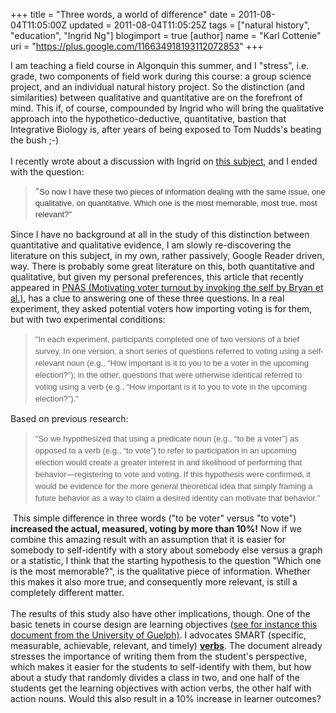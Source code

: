 +++
title = "Three words, a world of difference"
date = 2011-08-04T11:05:00Z
updated = 2011-08-04T11:05:25Z
tags = ["natural history", "education", "Ingrid Ng"]
blogimport = true 
[author]
	name = "Karl Cottenie"
	uri = "https://plus.google.com/116634918193112072853"
+++

I am teaching a field course in Algonquin this summer, and I "stress", i.e. grade, two components of field work during this course: a group science project, and an individual natural history project. So the distinction (and similarities) between qualitative and quantitative are on the forefront of mind. This if, of course, compounded by Ingrid who will bring the qualitative approach into the hypothetico-deductive, quantitative, bastion that Integrative Biology is, after years of being exposed to Tom Nudds's beating the bush ;-)<br /><br />I recently wrote about a discussion with Ingrid on <a href="http://www.cottenielab.org/2011/07/quantitative-vs-qualitative.html">this subject</a>, and I ended with the question:<br /><blockquote>"<span class="Apple-style-span" style="color: #333333; font-family: Arial, Tahoma, Helvetica, FreeSans, sans-serif; font-size: 13px; line-height: 18px;">So now I have these two pieces of information dealing with the same issue, one qualitative, on quantitative. Which one is the most memorable, most true, most relevant?"</span></blockquote>Since I have no background at all in the study of this distinction between quantitative and qualitative evidence, I am slowly re-discovering the literature on this subject, in my own, rather passively, Google Reader driven, way. There is probably some great literature on this, both quantitative and qualitative, but given my personal preferences, this article that recently appeared in <a href="http://www.pnas.org/content/108/31/12653.abstract">PNAS (Motivating voter turnout by invoking the self by Bryan et al.)</a>, has a clue to answering one of these three questions. In a real experiment, they asked potential voters how importing voting is for them, but with two experimental conditions:<br /><blockquote><span class="Apple-style-span" style="font-family: 'Lucida Grande', 'Lucida Sans Unicode', Tahoma, Verdana, Arial, Helvetica, sans-serif; font-size: 13px; line-height: 19px;">"In each experiment, participants completed one of two versions of a brief survey. In one version, a short series of questions referred to voting using a self-relevant noun (e.g., “How important is it to you to be a voter in the upcoming election?”); in the other, questions that were otherwise identical referred to voting using a verb (e.g., “How important is it to you to vote in the upcoming election?”)."</span></blockquote>Based on previous research:<br /><blockquote><span class="Apple-style-span" style="font-family: 'Lucida Grande', 'Lucida Sans Unicode', Tahoma, Verdana, Arial, Helvetica, sans-serif; font-size: 13px; line-height: 19px;">"So we hypothesized that using a predicate noun (e.g., “to be a voter”) as opposed to a verb (e.g., “to vote”) to refer to participation in an upcoming election would create a greater interest in and likelihood of performing that behavior—registering to vote and voting. If this hypothesis were confirmed, it would be evidence for the more general theoretical idea that simply framing a future behavior as a way to claim a desired identity can motivate that behavior."</span></blockquote>&nbsp;This simple difference in three words ("to be voter" versus "to vote") <b>increased the actual, measured, voting by more than 10%!</b> Now if we combine this amazing result with an assumption that it is easier for somebody to self-identify with a story about somebody else versus a graph or a statistic, I think that the starting hypothesis to the question "Which one is the most memorable?", is the qualitative piece of information. Whether this makes it also more true, and consequently more relevant, is still a completely different matter.<br /><br />The results of this study also have other implications, though. One of the basic tenets in course design are learning objectives (<a href="http://www.tss.uoguelph.ca/resources/idres/learningobjectives1.pdf">see for instance this document from the University of Guelph)</a>. I advocates SMART (specific, measurable, achievable, relevant, and timely)&nbsp;<b><u>verbs</u></b>. The document already stresses the importance of writing them from the student's perspective, which makes it easier for the students to self-identify with them, but how about a study that randomly divides a class in two, and one half of the students get the learning objectives with action verbs, the other half with action nouns. Would this also result in a 10% increase in learner outcomes?<br /><br /><br /><br />
